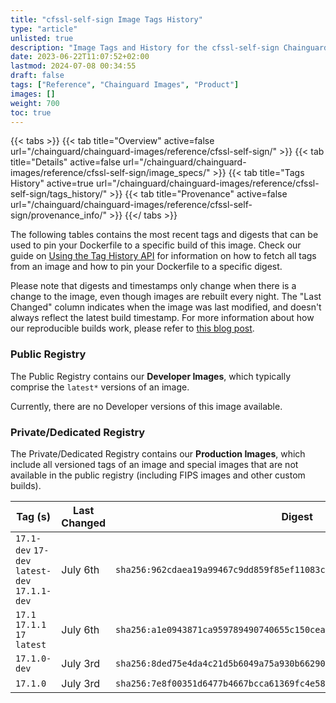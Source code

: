 ```yaml
---
title: "cfssl-self-sign Image Tags History"
type: "article"
unlisted: true
description: "Image Tags and History for the cfssl-self-sign Chainguard Image"
date: 2023-06-22T11:07:52+02:00
lastmod: 2024-07-08 00:34:55
draft: false
tags: ["Reference", "Chainguard Images", "Product"]
images: []
weight: 700
toc: true
---
```


{{< tabs >}}
{{< tab title="Overview" active=false url="/chainguard/chainguard-images/reference/cfssl-self-sign/" >}}
{{< tab title="Details" active=false url="/chainguard/chainguard-images/reference/cfssl-self-sign/image_specs/" >}}
{{< tab title="Tags History" active=true url="/chainguard/chainguard-images/reference/cfssl-self-sign/tags_history/" >}}
{{< tab title="Provenance" active=false url="/chainguard/chainguard-images/reference/cfssl-self-sign/provenance_info/" >}}
{{</ tabs >}}

The following tables contains the most recent tags and digests that can be used to pin your Dockerfile to a specific build of this image. Check our guide on [Using the Tag History API](/chainguard/chainguard-images/using-the-tag-history-api/) for information on how to fetch all tags from an image and how to pin your Dockerfile to a specific digest.

Please note that digests and timestamps only change when there is a change to the image, even though images are rebuilt every night. The "Last Changed" column indicates when the image was last modified, and doesn't always reflect the latest build timestamp. For more information about how our reproducible builds work, please refer to [this blog post](https://www.chainguard.dev/unchained/reproducing-chainguards-reproducible-image-builds).

### Public Registry
The Public Registry contains our **Developer Images**, which typically comprise the `latest*` versions of an image.

Currently, there are no Developer versions of this image available.

### Private/Dedicated Registry
The Private/Dedicated Registry contains our **Production Images**, which include all versioned tags of an image and special images that are not available in the public registry (including FIPS images and other custom builds).

| Tag (s)                                        | Last Changed | Digest                                                                    |
|------------------------------------------------|--------------|---------------------------------------------------------------------------|
|  `17.1-dev` `17-dev` `latest-dev` `17.1.1-dev` | July 6th     | `sha256:962cdaea19a99467c9dd859f85ef11083cd3df8a53ce85c99b7da751177b21ec` |
|  `17.1` `17.1.1` `17` `latest`                 | July 6th     | `sha256:a1e0943871ca959789490740655c150ceae3e6bcf554d48dd8d36b2fd8982c1a` |
|  `17.1.0-dev`                                  | July 3rd     | `sha256:8ded75e4da4c21d5b6049a75a930b66290b36655e06e03c2e334c30d73100ca8` |
|  `17.1.0`                                      | July 3rd     | `sha256:7e8f00351d6477b4667bcca61369fc4e58cfd9394571d24e59826c849d65c4d6` |

